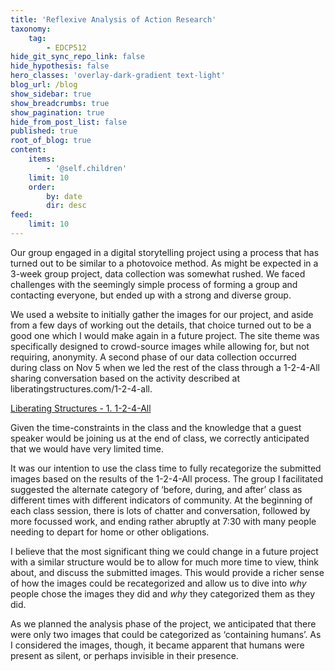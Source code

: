 ```yaml
---
title: 'Reflexive Analysis of Action Research'
taxonomy:
    tag:
        - EDCP512
hide_git_sync_repo_link: false
hide_hypothesis: false
hero_classes: 'overlay-dark-gradient text-light'
blog_url: /blog
show_sidebar: true
show_breadcrumbs: true
show_pagination: true
hide_from_post_list: false
published: true
root_of_blog: true
content:
    items:
        - '@self.children'
    limit: 10
    order:
        by: date
        dir: desc
feed:
    limit: 10
---
```


Our group engaged in a digital storytelling project using a process that has turned out to be similar to a photovoice method. As might be expected in a 3-week group project, data collection was somewhat rushed. We faced challenges with the seemingly simple process of forming a group and contacting everyone, but ended up with a strong and diverse group.

We used a website to initially gather the images for our project, and aside from a few days of working out the details, that choice turned out to be a good one which I would make again in a future project. The site theme was specifically designed to crowd-source images while allowing for, but not requiring, anonymity. A second phase of our data collection occurred during class on Nov 5 when we led the rest of the class through a 1-2-4-All sharing conversation based on the activity described at liberatingstructures.com/1-2-4-all.

<a class="embedly-card" data-card-controls="0" href="http://www.liberatingstructures.com/1-1-2-4-all/">Liberating Structures - 1. 1-2-4-All</a>
<script async src="//cdn.embedly.com/widgets/platform.js" charset="UTF-8"></script>

Given the time-constraints in the class and the knowledge that a guest speaker would be joining us at the end of class, we correctly anticipated that we would have very limited time.

It was our intention to use the class time to fully recategorize the submitted images based on the results of the 1-2-4-All process. The group I facilitated suggested the alternate category of ‘before, during, and after’ class as different times with different indicators of community. At the beginning of each class session, there is lots of chatter and conversation, followed by more focussed work, and ending rather abruptly at 7:30 with many people needing to depart for home or other obligations.

I believe that the most significant thing we could change in a future project with a similar structure would be to allow for much more time to view, think about, and discuss the submitted images. This would provide a richer sense of how the images could be recategorized and allow us to dive into *why* people chose the images they did and *why* they categorized them as they did.

As we planned the analysis phase of the project, we anticipated that there were only two images that could be categorized as ‘containing humans’. As I considered the images, though, it became apparent that humans were present as silent, or perhaps invisible in their presence.

